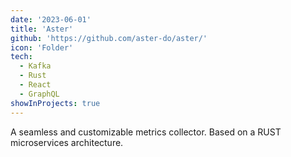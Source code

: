 ```yaml
---
date: '2023-06-01'
title: 'Aster'
github: 'https://github.com/aster-do/aster/'
icon: 'Folder'
tech:
  - Kafka
  - Rust
  - React
  - GraphQL
showInProjects: true
---
```


A seamless and customizable metrics collector. Based on a RUST microservices architecture.
